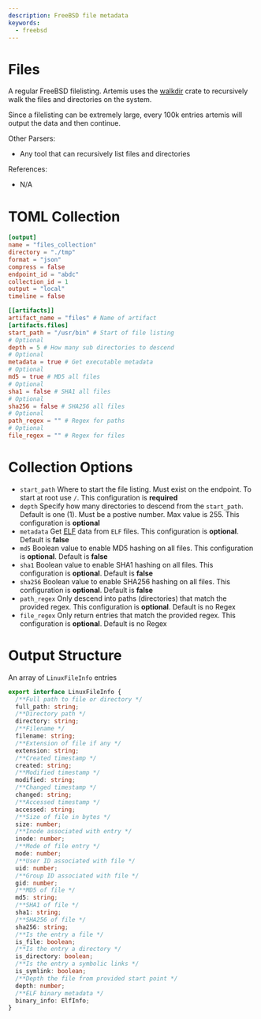 ```yaml
---
description: FreeBSD file metadata
keywords:
  - freebsd
---
```


# Files

A regular FreeBSD filelisting. Artemis uses the
[walkdir](https://crates.io/crates/walkdir) crate to recursively walk the files
and directories on the system.

Since a filelisting can be extremely large, every 100k entries artemis will
output the data and then continue.

Other Parsers:

- Any tool that can recursively list files and directories

References:

- N/A

# TOML Collection

```toml
[output]
name = "files_collection"
directory = "./tmp"
format = "json"
compress = false
endpoint_id = "abdc"
collection_id = 1
output = "local"
timeline = false

[[artifacts]]
artifact_name = "files" # Name of artifact
[artifacts.files]
start_path = "/usr/bin" # Start of file listing
# Optional
depth = 5 # How many sub directories to descend
# Optional
metadata = true # Get executable metadata
# Optional
md5 = true # MD5 all files
# Optional
sha1 = false # SHA1 all files
# Optional
sha256 = false # SHA256 all files
# Optional
path_regex = "" # Regex for paths
# Optional
file_regex = "" # Regex for files
```

# Collection Options

- `start_path` Where to start the file listing. Must exist on the endpoint. To
  start at root use `/`. This configuration is **required**
- `depth` Specify how many directories to descend from the `start_path`. Default
  is one (1). Must be a postive number. Max value is 255. This configuration is
  **optional**
- `metadata` Get [ELF](elf.md) data from `ELF` files. This configuration is
  **optional**. Default is **false**
- `md5` Boolean value to enable MD5 hashing on all files. This configuration is
  **optional**. Default is **false**
- `sha1` Boolean value to enable SHA1 hashing on all files. This configuration
  is **optional**. Default is **false**
- `sha256` Boolean value to enable SHA256 hashing on all files. This
  configuration is **optional**. Default is **false**
- `path_regex` Only descend into paths (directories) that match the provided
  regex. This configuration is **optional**. Default is no Regex
- `file_regex` Only return entries that match the provided regex. This
  configuration is **optional**. Default is no Regex

# Output Structure

An array of `LinuxFileInfo` entries

```typescript
export interface LinuxFileInfo {
  /**Full path to file or directory */
  full_path: string;
  /**Directory path */
  directory: string;
  /**Filename */
  filename: string;
  /**Extension of file if any */
  extension: string;
  /**Created timestamp */
  created: string;
  /**Modified timestamp */
  modified: string;
  /**Changed timestamp */
  changed: string;
  /**Accessed timestamp */
  accessed: string;
  /**Size of file in bytes */
  size: number;
  /**Inode associated with entry */
  inode: number;
  /**Mode of file entry */
  mode: number;
  /**User ID associated with file */
  uid: number;
  /**Group ID associated with file */
  gid: number;
  /**MD5 of file */
  md5: string;
  /**SHA1 of file */
  sha1: string;
  /**SHA256 of file */
  sha256: string;
  /**Is the entry a file */
  is_file: boolean;
  /**Is the entry a directory */
  is_directory: boolean;
  /**Is the entry a symbolic links */
  is_symlink: boolean;
  /**Depth the file from provided start point */
  depth: number;
  /**ELF binary metadata */
  binary_info: ElfInfo;
}
```
